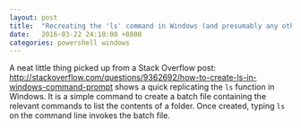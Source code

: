```yaml
---
layout: post
title:  "Recreating the 'ls' command in Windows (and presumably any other command you fancy too)"
date:   2016-03-22 24:10:00 +0800
categories: powershell windows
---
```


A neat little thing picked up from a Stack Overflow post: <http://stackoverflow.com/questions/9362692/how-to-create-ls-in-windows-command-prompt> shows a quick replicating the `ls` function in Windows. It is a simple command to create a batch file containing the relevant commands to list the contents of a folder. Once created, typing `ls` on the command line invokes the batch file. 